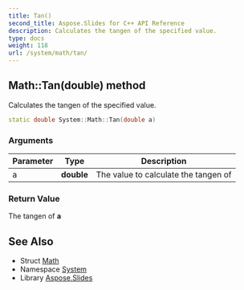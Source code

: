 ```yaml
---
title: Tan()
second_title: Aspose.Slides for C++ API Reference
description: Calculates the tangen of the specified value.
type: docs
weight: 118
url: /system/math/tan/
---
```

## Math::Tan(double) method


Calculates the tangen of the specified value.

```cpp
static double System::Math::Tan(double a)
```


### Arguments

| Parameter | Type | Description |
| --- | --- | --- |
| a | **double** | The value to calculate the tangen of |

### Return Value

The tangen of **a**

## See Also

* Struct [Math](../)
* Namespace [System](../../)
* Library [Aspose.Slides](../../../)